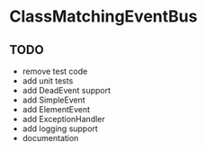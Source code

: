 # ClassMatchingEventBus

## TODO
* remove test code
* add unit tests
* add DeadEvent support
* add SimpleEvent
* add ElementEvent
* add ExceptionHandler
* add logging support
* documentation

